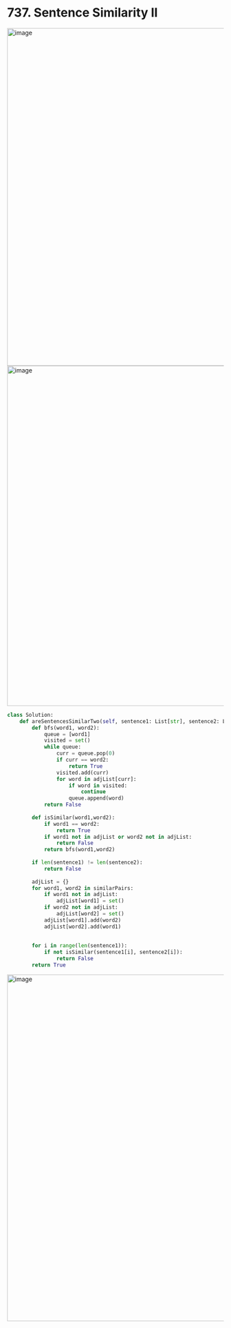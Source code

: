 # 737. Sentence Similarity II


<img width="783" alt="image" src="https://user-images.githubusercontent.com/35987583/173511773-22042712-ff57-4c66-9a50-2d15f0630213.png">
<img width="789" alt="image" src="https://user-images.githubusercontent.com/35987583/173511822-b419d704-9488-40a1-a79d-2bf8bc5a7d3c.png">


```python
class Solution:
    def areSentencesSimilarTwo(self, sentence1: List[str], sentence2: List[str], similarPairs: List[List[str]]) -> bool:        
        def bfs(word1, word2):
            queue = [word1]
            visited = set()
            while queue:
                curr = queue.pop(0)
                if curr == word2:
                    return True
                visited.add(curr)
                for word in adjList[curr]:
                    if word in visited:
                        continue
                    queue.append(word)
            return False
                    
        def isSimilar(word1,word2):
            if word1 == word2:
                return True
            if word1 not in adjList or word2 not in adjList:
                return False
            return bfs(word1,word2)
            
        if len(sentence1) != len(sentence2):
            return False
        
        adjList = {}
        for word1, word2 in similarPairs:
            if word1 not in adjList:
                adjList[word1] = set()
            if word2 not in adjList:
                adjList[word2] = set()
            adjList[word1].add(word2)
            adjList[word2].add(word1)
            
            
        for i in range(len(sentence1)):
            if not isSimilar(sentence1[i], sentence2[i]):
                return False
        return True
```
<img width="804" alt="image" src="https://user-images.githubusercontent.com/35987583/173511875-41491d26-f4f2-46d6-ac19-fc1705fc2360.png">
